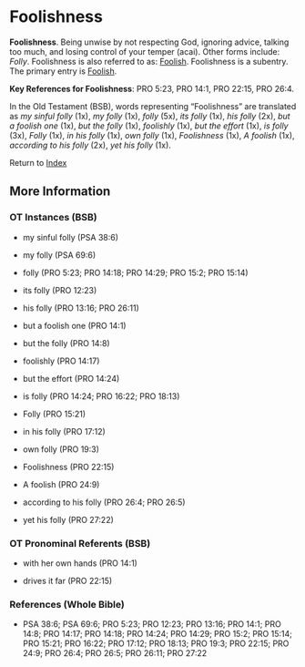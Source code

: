 # Foolishness
**Foolishness**. 
Being unwise by not respecting God, ignoring advice, talking too much, and losing control of your temper (acai). 
Other forms include: 
*Folly*. 
Foolishness is also referred to as: 
[Foolish](Foolish.md). 
Foolishness is a subentry. The primary entry is 
[Foolish](Foolish.md). 


**Key References for Foolishness**: 
PRO 5:23, PRO 14:1, PRO 22:15, PRO 26:4. 


In the Old Testament (BSB), words representing “Foolishness” are translated as 
*my sinful folly* (1x), *my folly* (1x), *folly* (5x), *its folly* (1x), *his folly* (2x), *but a foolish one* (1x), *but the folly* (1x), *foolishly* (1x), *but the effort* (1x), *is folly* (3x), *Folly* (1x), *in his folly* (1x), *own folly* (1x), *Foolishness* (1x), *A foolish* (1x), *according to his folly* (2x), *yet his folly* (1x). 




Return to [Index](00-Index.md)

## More Information

### OT Instances (BSB)

* my sinful folly (PSA 38:6)

* my folly (PSA 69:6)

* folly (PRO 5:23; PRO 14:18; PRO 14:29; PRO 15:2; PRO 15:14)

* its folly (PRO 12:23)

* his folly (PRO 13:16; PRO 26:11)

* but a foolish one (PRO 14:1)

* but the folly (PRO 14:8)

* foolishly (PRO 14:17)

* but the effort (PRO 14:24)

* is folly (PRO 14:24; PRO 16:22; PRO 18:13)

* Folly (PRO 15:21)

* in his folly (PRO 17:12)

* own folly (PRO 19:3)

* Foolishness (PRO 22:15)

* A foolish (PRO 24:9)

* according to his folly (PRO 26:4; PRO 26:5)

* yet his folly (PRO 27:22)



### OT Pronominal Referents (BSB)

* with her own hands (PRO 14:1)

* drives it far (PRO 22:15)



### References (Whole Bible)

* PSA 38:6; PSA 69:6; PRO 5:23; PRO 12:23; PRO 13:16; PRO 14:1; PRO 14:8; PRO 14:17; PRO 14:18; PRO 14:24; PRO 14:29; PRO 15:2; PRO 15:14; PRO 15:21; PRO 16:22; PRO 17:12; PRO 18:13; PRO 19:3; PRO 22:15; PRO 24:9; PRO 26:4; PRO 26:5; PRO 26:11; PRO 27:22



